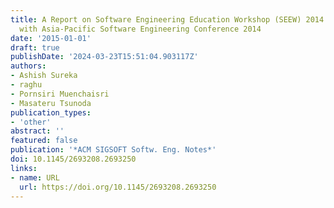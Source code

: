 ```yaml
---
title: A Report on Software Engineering Education Workshop (SEEW) 2014 Co-Located
  with Asia-Pacific Software Engineering Conference 2014
date: '2015-01-01'
draft: true
publishDate: '2024-03-23T15:51:04.903117Z'
authors:
- Ashish Sureka
- raghu
- Pornsiri Muenchaisri
- Masateru Tsunoda
publication_types:
- 'other'
abstract: ''
featured: false
publication: '*ACM SIGSOFT Softw. Eng. Notes*'
doi: 10.1145/2693208.2693250
links:
- name: URL
  url: https://doi.org/10.1145/2693208.2693250
---
```


